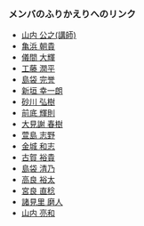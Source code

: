 ### メンバのふりかえりへのリンク

- <a href="https://github.com/KimiyukiYamauchi/pbl.2015/blob/master/daily.md" target="_blank">山内 公之(講師)</a>
- <a href="https://github.com/s13002/pbl.2015/blob/master/daily.md" target="_blank">亀浜 朝貴</a>
- <a href="https://github.com/s13003/pbl.2015/blob/master/daily.md" target="_blank">儀間 大輝</a>
- <a href="https://github.com/s13005/pbl.2015/blob/master/daily.md" target="_blank">工藤 潤平</a>
- <a href="https://github.com/s13006/pbl.2015/blob/master/daily.md" target="_blank">島袋 完誉</a>
- <a href="https://github.com/s13008/pbl.2015/blob/master/daily.md" target="_blank">新垣 幸一朗</a>
- <a href="https://github.com/s13009/pbl.2015/blob/master/daily.md" target="_blank">砂川 弘樹</a>
- <a href="https://github.com/s13012/pbl.2015/blob/master/daily.md" target="_blank">前底 輝則</a>
- <a href="https://github.com/s14002/pbl.2015/blob/master/daily.md" target="_blank">大見謝 春樹</a>
- <a href="https://github.com/s14003/pbl.2015/blob/master/daily.md" target="_blank">萱島 志野</a>
- <a href="https://github.com/s14004/pbl.2015/blob/master/daily.md" target="_blank">金城 和志</a>
- <a href="https://github.com/s14005/pbl.2015/blob/master/daily.md" target="_blank">古賀 裕貴</a>
- <a href="https://github.com/s14006/pbl.2015/blob/master/daily.md" target="_blank">島袋 清乃</a>
- <a href="https://github.com/s14007/pbl.2015/blob/master/daily.md" target="_blank">高良 裕太</a>
- <a href="https://github.com/s14008/pbl.2015/blob/master/daily.md" target="_blank">宮良 直稔</a>
- <a href="https://github.com/s14010/pbl.2015/blob/master/daily.md" target="_blank">諸見里 磨人</a>
- <a href="https://github.com/s14011/pbl.2015/blob/master/daily.md" target="_blank">山内 亮和</a>
